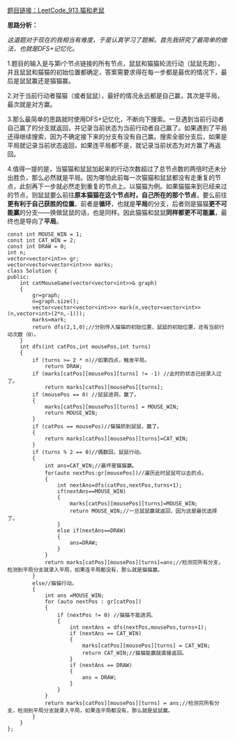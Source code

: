 [题目链接：LeetCode_913.猫和老鼠](https://leetcode-cn.com/problems/cat-and-mouse/solution/)

**思路分析：**

_这道题对于现在的我相当有难度，于是认真学习了题解。首先我研究了最简单的做法，也就是DFS+记忆化。_

1.题目的输入是与第i个节点链接的所有节点，鼠鼠和猫猫轮流行动（鼠鼠先跑），并且鼠鼠和猫猫的初始位置都确定，答案需要求得在每一步都是最优的情况下，最后是鼠鼠赢还是猫猫赢。

2.对于当前行动者猫猫（或者鼠鼠），最好的情况永远都是自己赢，其次是平局，最次就是对方赢。

3.那么最简单的思路就时使用DFS+记忆化，不断向下搜索。一旦遇到当前行动者自己赢了的分支就返回，并记录当前状态为当前行动者自己赢了。如果遇到了平局还得继续搜索，因为不确定接下来的分支有没有自己赢。搜索全部分支后，如果是平局就记录当前状态返回，如果连平局都不是，就记录当前状态为对方赢了再返回。

4.值得一提的是，当猫猫和鼠鼠加起来的行动次数超过了总节点数的两倍时还未分出胜负，那么必然就是平局。因为哪怕此前每一次猫猫和鼠鼠都没有走重复的节点，此刻再下一步就必然走到重复的节点上。以猫猫为例。如果猫猫来到已经来过的节点，则鼠鼠要么前往**原本猫猫在这个节点时，自己所在的那个节点**，要么前往**更有利于自己获胜的位置**。前者是**循环**，也就是**平局**的分支，后者则是猫猫**更不可能赢**的分支——换做鼠鼠的话，也是同样。因此猫猫和鼠鼠**同样都更不可能赢**，最终也是导向了**平局**。

```
const int MOUSE_WIN = 1;
const int CAT_WIN = 2;
const int DRAW = 0;
int n;
vector<vector<int>> gr;
vector<vector<vector<int>>> marks;
class Solution {
public:
    int catMouseGame(vector<vector<int>>& graph) 
    {   
        gr=graph;
        n=graph.size(); 
        vector<vector<vector<int>>> mark(n,vector<vector<int>>(n,vector<int>(2*n,-1)));
        marks=mark;
        return dfs(2,1,0);//分别传入猫猫的初始位置，鼠鼠的初始位置，还有当前行动次数（0）。
    }
    int dfs(int catPos,int mousePos,int turns)
    {
        if (turns >= 2 * n)//如第四点，触发平局。
            return DRAW;
        if (marks[catPos][mousePos][turns] != -1) //此时的状态已经录入过了。
            return marks[catPos][mousePos][turns];
        if (mousePos == 0) //鼠鼠进洞，赢了。
        { 
            marks[catPos][mousePos][turns] = MOUSE_WIN;
            return MOUSE_WIN;
        }  
        if (catPos == mousePos)//猫猫抓到鼠鼠，赢了。
        {
            return marks[catPos][mousePos][turns]=CAT_WIN;
        } 
        if (turns % 2 == 0)//偶数回，鼠鼠行动。
        { 
            int ans=CAT_WIN;//最坏是猫猫赢。
            for(auto nextPos:gr[mousePos])//遍历此时鼠鼠可以去的点。
            {   
                int nextAns=dfs(catPos,nextPos,turns+1);
                if(nextAns==MOUSE_WIN)
                {
                    marks[catPos][mousePos][turns]=MOUSE_WIN; 
                    return MOUSE_WIN;//一旦鼠鼠赢就返回，因为这是最优选择了。
                }
                else if(nextAns==DRAW)
                {
                    ans=DRAW;
                }
            }
            return marks[catPos][mousePos][turns]=ans;//检测完所有分支，检测到平局分支就录入平局，如果连平局都没有，那么就是猫猫赢。
        }
        else//猫猫行动。
        {
            int ans =MOUSE_WIN;
            for (auto nextPos : gr[catPos]) 
            {
                if (nextPos != 0) //猫猫不能进洞。
                {
                    int nextAns = dfs(nextPos,mousePos,turns+1);
                    if (nextAns == CAT_WIN) 
                    {
                        marks[catPos][mousePos][turns] = CAT_WIN;
                        return CAT_WIN;//猫猫能赢就直接返回。
                    }
                    if (nextAns == DRAW) 
                    {
                        ans = DRAW;
                    }
                }
            }
            return marks[catPos][mousePos][turns] = ans;//检测完所有分支，检测到平局分支就录入平局，如果连平局都没有，那么就是鼠鼠赢。
        }
    }
};
```
